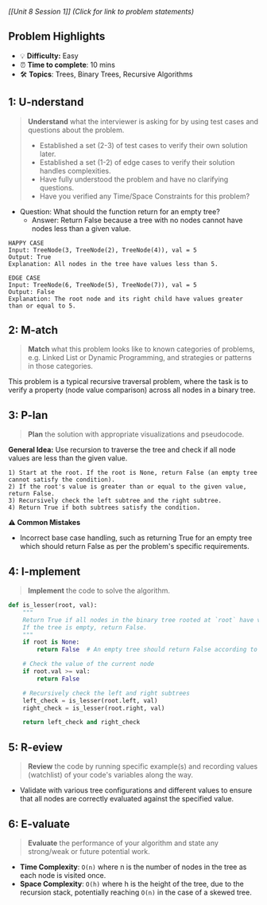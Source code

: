 *[[Unit 8 Session 1]] (Click for link to problem statements)*

## Problem Highlights

* 💡 **Difficulty:** Easy
* ⏰ **Time to complete**: 10 mins
* 🛠️ **Topics**: Trees, Binary Trees, Recursive Algorithms
    
## 1: U-nderstand

> **Understand** what the interviewer is asking for by using test cases and questions about the problem.
> - Established a set (2-3) of test cases to verify their own solution later.
> - Established a set (1-2) of edge cases to verify their solution handles complexities.
> - Have fully understood the problem and have no clarifying questions.
> - Have you verified any Time/Space Constraints for this problem?

- Question: What should the function return for an empty tree?
    - Answer: Return False because a tree with no nodes cannot have nodes less than a given value.

```
HAPPY CASE
Input: TreeNode(3, TreeNode(2), TreeNode(4)), val = 5
Output: True
Explanation: All nodes in the tree have values less than 5.

EDGE CASE
Input: TreeNode(6, TreeNode(5), TreeNode(7)), val = 5
Output: False
Explanation: The root node and its right child have values greater than or equal to 5.
```

## 2: M-atch

> **Match** what this problem looks like to known categories of problems, e.g. Linked List or Dynamic Programming, and strategies or patterns in those categories.

This problem is a typical recursive traversal problem, where the task is to verify a property (node value comparison) across all nodes in a binary tree.

## 3: P-lan

> **Plan** the solution with appropriate visualizations and pseudocode.

**General Idea:** Use recursion to traverse the tree and check if all node values are less than the given value.

```
1) Start at the root. If the root is None, return False (an empty tree cannot satisfy the condition).
2) If the root's value is greater than or equal to the given value, return False.
3) Recursively check the left subtree and the right subtree.
4) Return True if both subtrees satisfy the condition.
```

**⚠️ Common Mistakes**

- Incorrect base case handling, such as returning True for an empty tree which should return False as per the problem's specific requirements.

## 4: I-mplement

> **Implement** the code to solve the algorithm.

```python
def is_lesser(root, val):
    """
    Return True if all nodes in the binary tree rooted at `root` have values less than `val`.
    If the tree is empty, return False.
    """
    if root is None:
        return False  # An empty tree should return False according to the specification

    # Check the value of the current node
    if root.val >= val:
        return False

    # Recursively check the left and right subtrees
    left_check = is_lesser(root.left, val)
    right_check = is_lesser(root.right, val)

    return left_check and right_check
```

## 5: R-eview

> **Review** the code by running specific example(s) and recording values (watchlist) of your code's variables along the way.

- Validate with various tree configurations and different values to ensure that all nodes are correctly evaluated against the specified value.

## 6: E-valuate

> **Evaluate** the performance of your algorithm and state any strong/weak or future potential work.

* **Time Complexity**: `O(n)` where n is the number of nodes in the tree as each node is visited once.
* **Space Complexity**: `O(h)` where h is the height of the tree, due to the recursion stack, potentially reaching `O(n)` in the case of a skewed tree.
